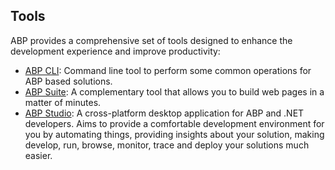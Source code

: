 ## Tools

ABP provides a comprehensive set of tools designed to enhance the development experience and improve productivity:

* [ABP CLI](./cli/index.md): Command line tool to perform some common operations for ABP based solutions.
* [ABP Suite](./suite/index.md): A complementary tool that allows you to build web pages in a matter of minutes.
* [ABP Studio](./studio/index.md): A cross-platform desktop application for ABP and .NET developers. Aims to provide a comfortable development environment for you by automating things, providing insights about your solution, making develop, run, browse, monitor, trace and deploy your solutions much easier.